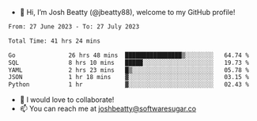 - 👋 Hi, I’m Josh Beatty (@jbeatty88), welcome to my GitHub profile!

<!--START_SECTION:waka-->

```txt
From: 27 June 2023 - To: 27 July 2023

Total Time: 41 hrs 24 mins

Go               26 hrs 48 mins  ████████████████▒░░░░░░░░   64.74 %
SQL              8 hrs 10 mins   █████░░░░░░░░░░░░░░░░░░░░   19.73 %
YAML             2 hrs 23 mins   █▒░░░░░░░░░░░░░░░░░░░░░░░   05.78 %
JSON             1 hr 18 mins    ▓░░░░░░░░░░░░░░░░░░░░░░░░   03.15 %
Python           1 hr            ▓░░░░░░░░░░░░░░░░░░░░░░░░   02.43 %
```

<!--END_SECTION:waka-->

- 💞️ I would love to collaborate!
- 📫 You can reach me at joshbeatty@softwaresugar.co

<!---
jbeatty88/jbeatty88 is a ✨ special ✨ repository because its `README.md` (this file) appears on your GitHub profile.
You can click the Preview link to take a look at your changes.
--->

